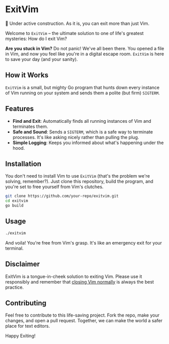 # ExitVim

🚧 Under active construction. As it is, you can exit more than just Vim. 

Welcome to `ExitVim` – the ultimate solution to one of life's greatest mysteries: How do I exit Vim? 

**Are you stuck in Vim?** Do not panic! We've all been there. You opened a file in Vim, and now you feel like you're in a digital escape room. `ExitVim` is here to save your day (and your sanity).

## How it Works

`ExitVim` is a small, but mighty Go program that hunts down every instance of Vim running on your system and sends them a polite (but firm) `SIGTERM`. 

## Features

- **Find and Exit**: Automatically finds all running instances of Vim and terminates them.
- **Safe and Sound**: Sends a `SIGTERM`, which is a safe way to terminate processes. It's like asking nicely rather than pulling the plug.
- **Simple Logging**: Keeps you informed about what's happening under the hood.

## Installation

You don't need to install Vim to use `ExitVim` (that's the problem we're solving, remember?). Just clone this repository, build the program, and you're set to free yourself from Vim's clutches.

```bash
git clone https://github.com/your-repo/exitvim.git
cd exitvim
go build
```

## Usage

```bash
./exitvim
```
And voila! You're free from Vim's grasp. It's like an emergency exit for your terminal.

## Disclaimer

ExitVim is a tongue-in-cheek solution to exiting Vim. Please use it responsibly and remember that [closing Vim normally](https://stackoverflow.com/a/11828573) is always the best practice.

## Contributing

Feel free to contribute to this life-saving project. Fork the repo, make your changes, and open a pull request. Together, we can make the world a safer place for text editors.

Happy Exiting!
